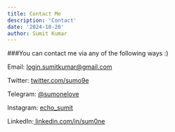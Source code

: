 ```yaml
---
title: Contact Me
description: 'Contact'
date: '2024-10-20'
author: Sumit Kumar
---
```


###You can contact me via any of the following ways :)

Email: login.sumitkumar@gmail.com 

Twitter: [twitter.com/sumo9e](https://twitter.com/sumo9e)

Telegram: [@sumonelove](https://t.me/sumonelove)

Instagram: [echo_sumit](https://www.instagram.com/echosumit)

LinkedIn:[ linkedin.com/in/sum0ne](https://www.linkedin.com/in/sum0ne)

